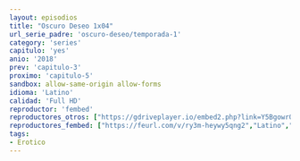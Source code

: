 ```yaml
---
layout: episodios
title: "Oscuro Deseo 1x04"
url_serie_padre: 'oscuro-deseo/temporada-1'
category: 'series'
capitulo: 'yes'
anio: '2018'
prev: 'capitulo-3'
proximo: 'capitulo-5'
sandbox: allow-same-origin allow-forms
idioma: 'Latino'
calidad: 'Full HD'
reproductor: 'fembed'
reproductores_otros: ["https://gdriveplayer.io/embed2.php?link=Y5Bgowr0dcxaQugi59BQ1wDH3S1RDAzjZaUBU4wT9unlHLwf8jgAL7cq9B4WWTsC6CLxLG3nodAXdCeBKmuEYGTtp%252BQLL%252Bi4huDg4IH68HqP2VUwB%252FHz7%252BnBZMSNdfow%252FH15pydX3uWqJgk6tlwMU7MCL3PZJojhN1elxFcbwvcyX%252BesNeOsG6%252FCrnqOV%252Bg7JUDJ2w6qgrM%252FdRpJVpWSBc","Latino","https://gounlimited.to/embed-h2epmc6om57s.html","Latino"]
reproductores_fembed: ["https://feurl.com/v/ry3m-heywy5qng2","Latino","https://feurl.com/v/w7q74un2nneyz32","Latino"]
tags:
- Erotico
---
```













